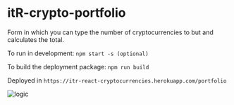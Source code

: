 # itR-crypto-portfolio
Form in which you can type the number of cryptocurrencies to but and calculates the total.

To run in development:  `npm start -s (optional)`

To build the deployment package: `npm run build`

Deployed in `https://itr-react-cryptocurrencies.herokuapp.com/portfolio`

![logic]( http://www.itreverie.com/githubimages/itR-crypto-portfolio.png)

